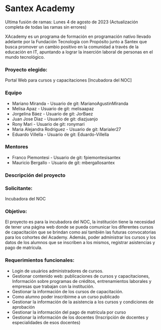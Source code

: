 # Santex Academy
Ultima fusión de ramas: Lunes 4 de agosto de 2023 (Actualización completa de todas las ramas sin errores)

XAcademy es un programa de formación en programación nativo llevado adelante por la Fundación Tecnología con Propósito junto a Santex que busca promover un cambio positivo en la comunidad a través de la educación en IT, apuntando a lograr la inserción laboral de personas en el mundo tecnológico. 

### Proyecto elegido: 

Portal Web para cursos y capacitaciones [Incubadora del NOC]

### Equipo
- Mariano Miranda - Usuario de git: MarianoAgustinMiranda
- Melisa Apaz	- Usuario de git: melisaapaz
- Jorgelina Báez - Usuario de git: JorBaez
- Juan Jose Diaz - Usuario de git: diazjuanjo
- Rony Mari - Usuario de git: ronymari
- Maria Alejandra Rodriguez - Usuario de git: Marialer27
- Eduardo Villella - Usuario de git: Eduardo-Villella
	
### Mentores	
- Franco Piemontesi - Usuario de git: fpiemontesisantex
- Mauricio Bergallo - Usuario de git: mbergallosantex

### Descripción del proyecto

### Solicitante:
Incubadora del NOC 

### Objetivo:
El proyecto es para la incubadora del NOC, la institución tiene la necesidad de tener una página web donde se pueda comunicar los diferentes cursos de capacitación que se brindan como así también las futuras convocatorias para los cohortes del Academy. 
Además, poder administrar los cursos y los datos de los alumnos que se inscriben a los mismos, registrar asistencias y pago de matrícula.

### Requerimientos funcionales:
- Login de usuários administradores de cursos.
- Gestionar contenido web: publicaciones de cursos y capacitaciones, Información sobre programas de créditos, entrenamientos laborales y empresas que trabajan con la institución.
- Gestionar la información de los cursos de capacitación.
- Como alumno poder inscribirme a un curso publicado
- Gestionar la información de la asistencia a los cursos y condiciones de aprobación
- Gestionar la información del pago de matrícula por curso
- Gestionar la información de los docentes (Inscripción de docentes y especialidades de esos docentes)

